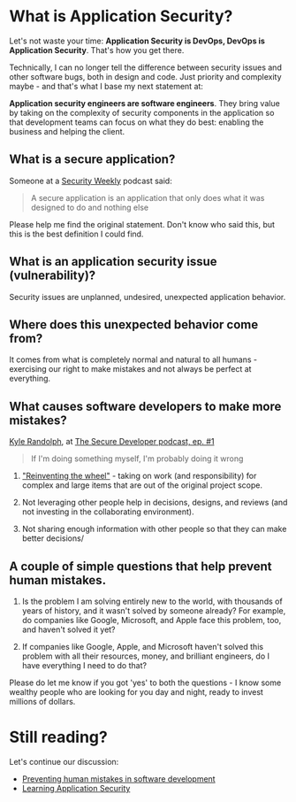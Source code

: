 # What is Application Security?

Let's not waste your time: **Application Security is DevOps, DevOps is
Application Security**. That's how you get there.

Technically, I can no longer tell the difference between security issues and
other software bugs, both in design and code. Just priority and complexity maybe
\- and that's what I base my next statement at:

**Application security engineers are software engineers**. They bring value by
taking on the complexity of security components in the application so that
development teams can focus on what they do best: enabling the business and
helping the client.

## What is a secure application?

Someone at a [Security Weekly](https://securityweekly.com/) podcast said:

>  A secure application is an application that only does what it was designed to
>  do and nothing else

Please help me find the original statement. Don't know who said this, but this
is the best definition I could find.

## What is an application security issue (vulnerability)?

Security issues are unplanned, undesired, unexpected application behavior.

## Where does this unexpected behavior come from?

It comes from what is completely normal and natural to all humans - exercising
our right to make mistakes and not always be perfect at everything.

## What causes software developers to make more mistakes?

[Kyle Randolph](https://twitter.com/kylerandolph), at
[The Secure Developer podcast, ep. #1](https://www.heavybit.com/library/podcasts/the-secure-developer/ep-1-prioritizing-secure-development/)

> If I'm doing something myself, I'm probably doing it wrong

1.  ["Reinventing the wheel"](https://en.wikipedia.org/wiki/Reinventing_the_wheel)
    \- taking on work (and responsibility) for complex and large items that are
    out of the original project scope.

2.  Not leveraging other people help in decisions, designs, and reviews (and not
    investing in the collaborating environment).

3.  Not sharing enough information with other people so that they can make
    better decisions/

## A couple of simple questions that help prevent human mistakes.

1.  Is the problem I am solving entirely new to the world, with thousands of
    years of history, and it wasn't solved by someone already? For example, do
    companies like Google, Microsoft, and Apple face this problem, too, and
    haven't solved it yet?

2.  If companies like Google, Apple, and Microsoft haven't solved this problem
    with all their resources, money, and brilliant engineers, do I have
    everything I need to do that?

Please do let me know if you got 'yes' to both the questions - I know some
wealthy people who are looking for you day and night, ready to invest millions
of dollars.

# Still reading?

Let's continue our discussion:

*   [Preventing human mistakes in software development](prevent/)
*   [Learning Application Security](learn/)
